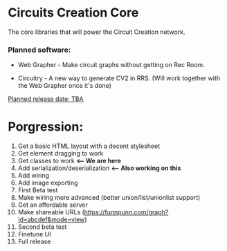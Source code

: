 # Circuits Creation Core
The core libraries that will power the Circuit Creation network.

### Planned software:
- Web Grapher - Make circuit graphs without getting on Rec Room.

- Circuitry - A new way to generate CV2 in RRS. (Will work together with the Web Grapher once it's done)

<ins>Planned release date: TBA</ins>

# Porgression:
1. Get a basic HTML layout with a decent stylesheet
1. Get element dragging to work
1. Get classes to work **<-- We are here**
1. Add serialization/deserialization **<-- Also working on this**
1. Add wiring
1. Add image exporting
1. First Beta test
1. Make wiring more advanced (better union/list/unionlist support)
1. Get an affordable server
1. Make shareable URLs (https://funnpunn.com/graph?id=abcdef&mode=view)
1. Second beta test
1. Finetune UI
1. Full release
